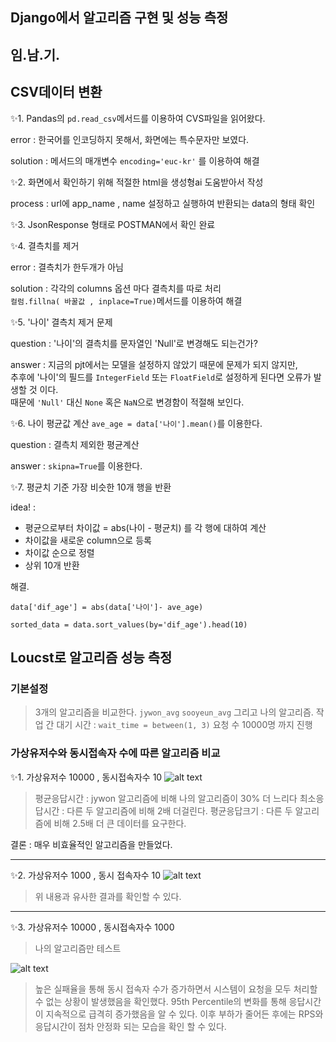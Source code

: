 ## Django에서 알고리즘 구현 및 성능 측정

## 임.남.기.

## CSV데이터 변환

✨1. Pandas의 `pd.read_csv`메서드를 이용하여 CVS파일을 읽어왔다.

error : 한국어를 인코딩하지 못해서, 화면에는 특수문자만 보였다.

solution : 메서드의 매개변수 `encoding='euc-kr'` 를 이용하여 해결

✨2. 화면에서 확인하기 위해 적절한 html을 생성형ai 도움받아서 작성

process : url에 app_name , name 설정하고 실행하여 반환되는 data의 형태 확인

✨3. JsonResponse 형태로 POSTMAN에서 확인 완료

✨4. 결측치를 제거

error : 결측치가 한두개가 아님

solution : 각각의 columns 옵션 마다 결측치를 따로 처리  
`컬럼.fillna( 바꿀값 , inplace=True)`메서드를 이용하여 해결

✨5. '나이' 결측치 제거 문제

question : '나이'의 결측치를 문자열인 'Null'로 변경해도 되는건가?

answer : 지금의 pjt에서는 모델을 설정하지 않았기 때문에 문제가 되지 않지만,  
추후에 '나이'의 필드를 `IntegerField` 또는 `FloatField`로 설정하게 된다면 오류가 발생할 것 이다.  
때문에 `'Null'` 대신 `None` 혹은 `NaN`으로 변경함이 적절해 보인다.

✨6. 나이 평균값 계산
`ave_age = data['나이'].mean()`를 이용한다. 

question : 결측치 제외한 평균계산

answer : `skipna=True`를 이용한다. 

✨7. 평균치 기준 가장 비슷한 10개 행을 반환

idea! : 
+ 평균으로부터 차이값 = abs(나이 - 평균치) 를 각 행에 대하여 계산
+ 차이값을 새로운 column으로 등록
+ 차이값 순으로 정렬
+ 상위 10개 반환

해결.

```
data['dif_age'] = abs(data['나이']- ave_age)

sorted_data = data.sort_values(by='dif_age').head(10)
```

## Loucst로 알고리즘 성능 측정

### 기본설정
> 3개의 알고리즘을 비교한다. `jywon_avg` `sooyeun_avg` 그리고 나의 알고리즘.
> 작업 간 대기 시간 : `wait_time = between(1, 3)` 
> 요청 수 10000명 까지 진행

### 가상유저수와 동시접속자 수에 따른 알고리즘 비교

✨1. 가상유저수 10000 , 동시접속자수 10
![alt text](ave_10000_10_.png)

> 평균응답시간 :  jywon 알고리즘에 비해 나의 알고리즘이 30% 더 느리다
> 최소응답시간 : 다른 두 알고리즘에 비해 2배 더걸린다.
> 평균응답크기 : 다른 두 알고리즘에 비해 2.5배 더 큰 데이터를 요구한다.

결론 : 매우 비효율적인 알고리즘을 만들었다.


---

✨2. 가상유저수 1000 , 동시 접속자수 10
![alt text](ave_1000_10_.png)
> 위 내용과 유사한 결과를 확인할 수 있다.

---

✨3. 가상유저수 10000 , 동시접속자수 1000
> 나의 알고리즘만 테스트

![alt text](ave_mine_01.png)

> 높은 실패율을 통해 동시 접속자 수가 증가하면서 시스템이 요청을 모두 처리할 수 없는 상황이 발생했음을 확인했다.
> 95th Percentile의 변화를 통해 응답시간이 지속적으로 급격히 증가했음을 알 수 있다. 
> 이후 부하가 줄어든 후에는 RPS와 응답시간이 점차 안정화 되는 모습을 확인 할 수 있다.


